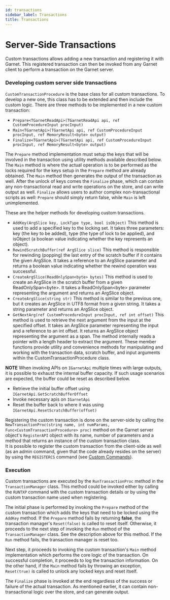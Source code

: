 ```yaml
---
id: transactions
sidebar_label: Transactions
title: Transactions
---
```


# Server-Side Transactions

Custom transactions allows adding a new transaction and registering it with Garnet. This registered transaction can then be invoked from any Garnet client to perform a transaction on the Garnet server.

### Developing custom server side transactions

`CustomTransactionProcedure` is the base class for all custom transactions. To develop a new one, this class has to be extended and then include the custom logic. There are three methods to be implemented in a new custom transaction:

- `Prepare<TGarnetReadApi>(TGarnetReadApi api, ref CustomProcedureInput procInput)`
- `Main<TGarnetApi>(TGarnetApi api, ref CustomProcedureInput procInput, ref MemoryResult<byte> output)`
- `Finalize<TGarnetApi>(TGarnetApi api, ref CustomProcedureInput procInput, ref MemoryResult<byte> output)`

The `Prepare` method implementation must setup the keys that will be involved in the transaction using utility methods available described below. The `Main` method is where the actual operation is to be performed as the locks required for the keys setup in the `Prepare` method are already obtained. The `Main` method then generates the output of the transaction as well. After the unlock of keys comes the `Finalize` phase, which can contain any non-transactional read and write operations on the store, and can write output as well. `Finalize` allows users to author complex non-transactional scripts as well: `Prepare` should simply return false, while `Main` is left unimplemented.

These are the helper methods for developing custom transactions.
- `AddKey(ArgSlice key, LockType type, bool isObject)` This method is used to add a specified key to the locking set. It takes three parameters: key (the key to be added), type (the type of lock to be applied), and isObject (a boolean value indicating whether the key represents an object).
- `RewindScratchBuffer(ref ArgSlice slice)` This method is responsible for rewinding (popping) the last entry of the scratch buffer if it contains the given ArgSlice. It takes a reference to an ArgSlice parameter and returns a boolean value indicating whether the rewind operation was successful.
- `CreateArgSlice(ReadOnlySpan<byte> bytes)` This method is used to create an ArgSlice in the scratch buffer from a given ReadOnlySpan\<byte>. It takes a ReadOnlySpan\<byte> parameter representing the argument and returns an ArgSlice object.
- `CreateArgSlice(string str)` This method is similar to the previous one, but it creates an ArgSlice in UTF8 format from a given string. It takes a string parameter and returns an ArgSlice object.
- `GetNextArg(ref CustomProcedureInput procInput, ref int offset)` This method is used to retrieve the next argument from the input at the specified offset. It takes an ArgSlice parameter representing the input and a reference to an int offset. It returns an ArgSlice object representing the argument as a span. The method internally reads a pointer with a length header to extract the argument.
These member functions provide utility and convenience methods for manipulating and working with the transaction data, scratch buffer, and input arguments within the CustomTransactionProcedure class.

**NOTE** When invoking APIs on `IGarnetApi` multiple times with large outputs, it is possible to exhaust the internal buffer capacity. If such usage scenarios are expected, the buffer could be reset as described below.
* Retrieve the initial buffer offset using `IGarnetApi.GetScratchBufferOffset`
* Invoke necessary apis on `IGarnetApi`
* Reset the buffer back to where it was using `IGarnetApi.ResetScratchBuffer(offset)`

Registering the custom transaction is done on the server-side by calling the `NewTransactionProc(string name, int numParams, Func<CustomTransactionProcedure> proc)` method on the Garnet server object's `RegisterAPI` object with its name, number of parameters and a method that returns an instance of the custom transaction class.\
It is possible to register the custom transaction from the client-side as well (as an admin command, given that the code already resides on the server) by using the `REGISTERCS` command (see [Custom Commands](../dev/custom-commands.md)). 

### Execution

Custom transactions are executed by the `RunTransactionProc` method in the `TransactionManager` class. This method could be invoked either by calling the `RUNTXP` command with the custom transaction details or by using the custom transaction name used when registering.

The initial phase is performed by invoking the `Prepare` method of the custom transaction which adds the keys that need to be locked using the `AddKey` method. If the `Prepare` method fails by returning **false**, the transaction manager's `Reset(false)` is called to reset itself. Otherwise, it proceeds to the next step of invoking the `Run` method of the `TransactionManager` class. See the description above for this method. If the `Run` method fails, the transaction manager is reset too.

Next step, it proceeds to invoking the custom transaction's `Main` method implementation which performs the core logic of the transaction. On successful completion, it proceeds to log the transaction information. On the other hand, if the `Main` method fails by throwing an exception, `Reset(true)` is called to unlock any locked keys and reset itself.

The `Finalize` phase is invoked at the end regardless of the success or failure of the actual transaction. As mentioned earlier, it can contain non-transactional logic over the store, and can generate output.